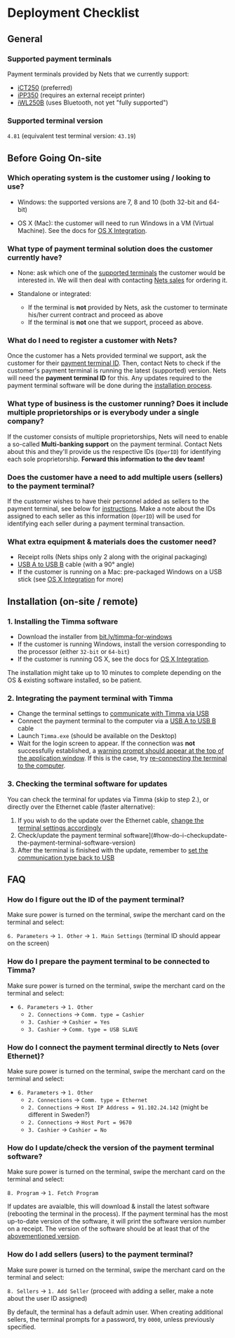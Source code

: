 # Deployment Checklist

## General

### Supported payment terminals

Payment terminals provided by Nets that we currently support:

  * [iCT250](https://shop.nets.eu/fi/web/fin/40?terminal_id=TFIN4400-7648-R) (preferred)
  * [iPP350](https://ingenico.us/smart-terminals/pinpads-terminals/ipp-350.html) (requires an external receipt printer)
  * [iWL250B](https://shop.nets.eu/fi/web/fin/40?terminal_id=TFIN4300-7648-R) (uses Bluetooth, not yet "fully supported")

### Supported terminal version

`4.81` (equivalent test terminal version: `43.19`)


## Before Going On-site

### Which operating system is the customer using / looking to use?

* Windows: the supported versions are 7, 8 and 10 (both 32-bit and 64-bit)

* OS X (Mac): the customer will need to run Windows in a VM (Virtual Machine). See the docs for [OS X Integration](./osx-integration.md).

### What type of payment terminal solution does the customer currently have?

* None: ask which one of the [supported terminals](#supported-payment-terminals) the customer would be interested in. We will then deal with contacting [Nets sales](https://shop.nets.eu/) for ordering it.

* Standalone or integrated:
  * If the terminal is **not** provided by Nets, ask the customer to terminate his/her current contract and proceed as above
  * If the terminal is **not** one that we support, proceed as above.

### What do I need to register a customer with Nets?

Once the customer has a Nets provided terminal we support, ask the customer for their [payment terminal ID](#how-do-i-figure-out-the-id-of-the-payment-terminal). Then, contact Nets to check if the customer's payment terminal is running the latest (supported) version. Nets will need the **payment terminal ID** for this. Any updates required to the payment terminal software will be done during the [installation process](#installation-on-site--remote).

### What type of business is the customer running? Does it include multiple proprietorships or is everybody under a single company?

If the customer consists of multiple proprietorships, Nets will need to enable a so-called **Multi-banking support** on the payment terminal. Contact Nets about this and they'll provide us the respective IDs (`OperID`) for identifying each sole proprietorship. **Forward this information to the dev team!**

### Does the customer have a need to add multiple users (sellers) to the payment terminal?

If the customer wishes to have their personnel added as sellers to the payment terminal, see below for [instructions](). Make a note about the IDs assigned to each seller as this information (`OperID`) will be used for identifying each seller during a payment terminal transaction.

### What extra equipment & materials does the customer need?

* Receipt rolls (Nets ships only 2 along with the original packaging)
* [USB A to USB B](../assets/images/usb-a-to-usb-b.jpg) cable (with a 90° angle)
* If the customer is running on a Mac: pre-packaged Windows on a USB stick (see [OS X Integration](./osx-integration.md) for more)


## Installation (on-site / remote)

### 1. Installing the Timma software

  * Download the installer from [bit.ly/timma-for-windows](http://bit.ly/timma-for-windows)
  * If the customer is running Windows, install the version corresponding to the processor (either `32-bit` or `64-bit`)
  * If the customer is running OS X, see the docs for [OS X Integration](./osx-integration.md).

The installation might take up to 10 minutes to complete depending on the OS & existing software installed, so be patient.

### 2. Integrating the payment terminal with Timma

  * Change the terminal settings to [communicate with Timma via USB](#how-do-i-prepare-the-payment-terminal-to-be-connected-to-timma)
  * Connect the payment terminal to the computer via a [USB A to USB B](../assets/images/usb-a-to-usb-b.jpg) cable
  * Launch `Timma.exe` (should be available on the Desktop)
  * Wait for the login screen to appear. If the connection was **not** successfully established, a [warning prompt should appear at the top of the application window](../assets/images/terminal-disconnected.jpeg). If this is the case, try [re-connecting the terminal to the computer](reconnecting-the-terminal.md).

### 3. Checking the terminal software for updates

You can check the terminal for updates via Timma (skip to step 2.), or directly over the Ethernet cable (faster alternative):

  1. If you wish to do the update over the Ethernet cable, [change the terminal settings accordingly](#how-do-i-connect-the-payment-terminal-directly-to-nets-over-ethernet)
  2. Check/update the payment terminal software](#how-do-i-checkupdate-the-payment-terminal-software-version)
  3. After the terminal is finished with the update, remember to [set the communication type back to USB](#2-integrating-the-payment-terminal-with-timma)



## FAQ

### How do I figure out the ID of the payment terminal?

Make sure power is turned on the terminal, swipe the merchant card on the terminal and select:

`6. Parameters` -> `1. Other` -> `1. Main Settings` (terminal ID should appear on the screen)

### How do I prepare the payment terminal to be connected to Timma?

Make sure power is turned on the terminal, swipe the merchant card on the terminal and select:

* `6. Parameters` -> `1. Other`
  * `2. Connections` -> `Comm. type = Cashier`
  * `3. Cashier` -> `Cashier = Yes`
  * `3. Cashier` -> `Comm. type = USB SLAVE`

### How do I connect the payment terminal directly to Nets (over Ethernet)?

Make sure power is turned on the terminal, swipe the merchant card on the terminal and select:

* `6. Parameters` -> `1. Other`
  * `2. Connections` -> `Comm. type = Ethernet`
  * `2. Connections` -> `Host IP Address = 91.102.24.142` (might be different in Sweden?)
  * `2. Connections` -> `Host Port = 9670`
  * `3. Cashier` -> `Cashier = No`

### How do I update/check the version of the payment terminal software?

Make sure power is turned on the terminal, swipe the merchant card on the terminal and select:

`8. Program` -> `1. Fetch Program`

If updates are avaialble, this will download & install the latest software (rebooting the terminal in the process). If the payment terminal has the most up-to-date version of the software, it will print the software version number on a receipt. The version of the software should be at least that of the [abovementioned version](#supported-terminal-version).

### How do I add sellers (users) to the payment terminal?

Make sure power is turned on the terminal, swipe the merchant card on the terminal and select:

`8. Sellers` -> `1. Add Seller` (proceed with adding a seller, make a note about the user ID assigned)

By default, the terminal has a default admin user. When creating additional sellers, the terminal prompts for a password, try `0000`, unless previously specified.
